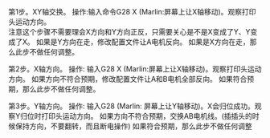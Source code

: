 第1步。XY轴交换。
  操作:输入命令G28 X (Marlin:屏幕上让X轴移动)。观察打印头运动方向。  
  注意这个步骤不需要理会X方向和Y方向正反，只需要关心是不是X变成了Y、Y变成了X。
    如果是Y方向在走，修改配置文件让A电机反向。
    如果是X方向在走，那么此步不做任何调整。

第2步。X轴方向。
  操作: 输入G28 X (Marlin:屏幕上让X轴移动)。观察打印头运动方向。
    如果方向不符合预期，修改配置文件让A和B电机全部反向。
    如果符合预期，那么此步不做任何调整。

第3步。Y轴方向。
  操作: 输入G28 (Marlin: 屏幕上让Y轴移动)。X会归位成功。观察Y归位时打印头运动方向。
    如果方向不符合预期，交换AB电机线。(插插头的时候保持方向，不要翻转，而且断电操作)
    如果符合预期，那么此步不做任何调整
